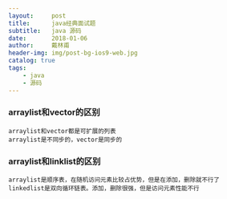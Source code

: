 ```yaml
---
layout:     post
title:      java经典面试题
subtitle:   java 源码
date:       2018-01-06
author:     戴林甫
header-img: img/post-bg-ios9-web.jpg
catalog: true
tags:
    - java
    - 源码
---
```


### arraylist和vector的区别
    arraylist和vector都是可扩展的列表
    arraylist是不同步的，vector是同步的
    
    
### arraylist和linklist的区别

    arraylist是顺序表，在随机访问元素比较占优势，但是在添加，删除就不行了
    linkedlist是双向循环链表。添加，删除很强，但是访问元素性能不行
         